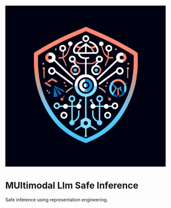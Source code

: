 ![logo](./assets/logo.webp)

# MUltimodal Llm Safe Inference

Safe inference using representation engineering.
